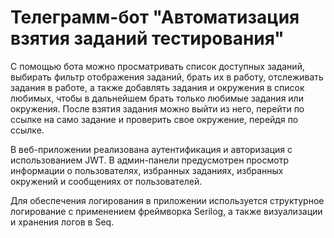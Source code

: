 # Телеграмм-бот "Автоматизация взятия заданий тестирования"
С помощью бота можно просматривать список доступных заданий, выбирать фильтр отображения заданий, брать их в работу, отслеживать задания в работе, а также добавлять задания и окружения в список любимых, чтобы в дальнейшем брать только любимые задания или окружения. После взятия задания можно выйти из него, перейти по ссылке на само задание и проверить свое окружение, перейдя по ссылке.

В веб-приложении реализована аутентификация и авторизация с использованием JWT. В админ-панели предусмотрен просмотр информации о пользователях, избранных заданиях, избранных окружений и сообщениях от пользователей.

Для обеспечения логирования в приложении используется структурное логирование с применением фреймворка Serilog, а также визуализации и хранения логов в Seq.
